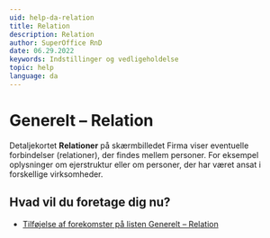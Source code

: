 ```yaml
---
uid: help-da-relation
title: Relation
description: Relation
author: SuperOffice RnD
date: 06.29.2022
keywords: Indstillinger og vedligeholdelse
topic: help
language: da
---
```


# Generelt – Relation

Detaljekortet **Relationer** på skærmbilledet Firma viser eventuelle forbindelser (relationer), der findes mellem personer. For eksempel oplysninger om ejerstruktur eller om personer, der har været ansat i forskellige virksomheder.

## Hvad vil du foretage dig nu?

* [Tilføjelse af forekomster på listen Generelt – Relation][1]

<!-- Referenced links -->
[1]: adding-items-to-relation-list.md

<!-- Referenced images -->
